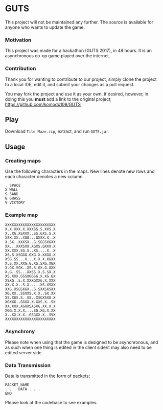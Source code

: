# GUTS
This project will not be maintained any further. The source is available
for anyone who wants to update the game. 

### Motivation
This project was made for a hackathon (GUTS 2017), in 48 hours.
It is an asynchronous co-op game played over the internet.

### Contribution
Thank you for wanting to contribute to our project, 
simply clone the project to a local IDE, edit it,
and submit your changes as a pull request.

You may fork the project and use it as your own, if desired,
however, in doing this you **must** add a link to the original project;
 https://github.com/komodo108/GUTS

## Play
Download `Tile Maze.zip`, extract, and run `GUTS.jar`.

## Usage

### Creating maps
Use the following characters in the maps. 
New lines denote new rows and each character denotes a new column.
```
. SPACE 
X WALL
S SAND
G GRASS
V VICTORY
```

### Example map
```
XXXXXXXXXXXXXXXXXXXXXXX
X.X.XXX.X.XXXSS.S.XXS.X
X..XG.XSXXX..SS.GXS.S.X
XSX.XX..XGG...GXSX.X..X
X.SX..XXXSX..G.SGGSXGXX
XX...XXXSXX.XGXS.GXXX.X
XX.XXX.SG.S..XS....X..X
XS.S.XSGGG.GXG.X.XXGX.X
XSG.SS...X...X.X.X.XGXX
X.S.XX.XXG.G.XS.SXG.XGX
X.GX.SGX..XS.S.GX.G.GXX
X.G..SS...XXSS.X.S.SX.X
XS.XXX.GSSXGGSG.X.XG.GX
XSXG..S.X.XXXGXXG.X.XXX
XX.X.X..S.X.....XS.XSXX
XXG.XSGSXGX..S.SXXSXSXX
XG.XX..SSXXS.X.X..SX.XX
XS.XGS.S..SS..XSGXSXG.X
XGXXG..GGXX.X.XXS.X..SX
XX.XXX.XGXXSXSXG.XX.X.X
XGG.X.X.X....SG.XG.X.XX
X..XX.X.X..GSGXX.X..SVX
XXXXXXXXXXXXXXXXXXXXXXX
```

### Asynchrony
Please note when using that the game is designed to be asynchronous, and as such when one thing
is edited in the client side/it may also need to be edited server side.

### Data Transmission
Data is transmitted in the form of packets;
```
PACKET_NAME
. . . DATA . . .
END
```
Please look at the codebase to see examples. 
